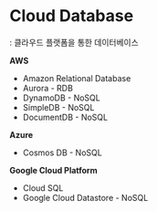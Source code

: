 # Cloud Database
: 클라우드 플랫폼을 통한 데이터베이스   


**AWS**   
- Amazon Relational Database
- Aurora - RDB
- DynamoDB - NoSQL
- SimpleDB - NoSQL
- DocumentDB - NoSQL


**Azure**    
- Cosmos DB - NoSQL


**Google Cloud Platform**    
- Cloud SQL
- Google Cloud Datastore - NoSQL
